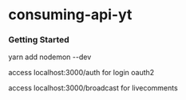 # consuming-api-yt
### Getting Started

yarn add nodemon --dev

access localhost:3000/auth for login oauth2

access localhost:3000/broadcast for livecomments

